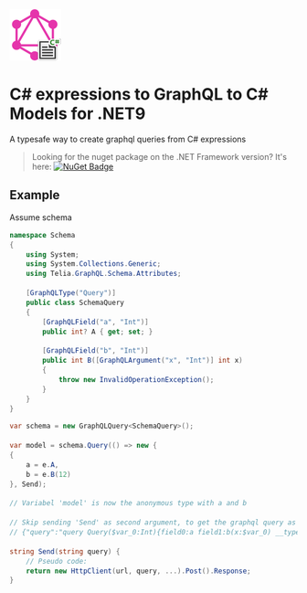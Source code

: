 ![](../net4.6/media/icon.png)

# C# expressions to GraphQL to C# Models for .NET9

A typesafe way to create graphql queries from C# expressions

> Looking for the nuget package on the .NET Framework version? It's here: [![NuGet Badge](https://buildstats.info/nuget/Telia.GraphQL.Client)](https://www.nuget.org/packages/Telia.GraphQL.Client/)

## Example
Assume schema

```csharp
namespace Schema
{
    using System;
    using System.Collections.Generic;
    using Telia.GraphQL.Schema.Attributes;

    [GraphQLType("Query")]
    public class SchemaQuery
    {
        [GraphQLField("a", "Int")]
        public int? A { get; set; }

        [GraphQLField("b", "Int")]
        public int B([GraphQLArgument("x", "Int")] int x)
        {
            throw new InvalidOperationException();
        }
    }
}
```

```csharp
var schema = new GraphQLQuery<SchemaQuery>();

var model = schema.Query(() => new {
{
    a = e.A,
    b = e.B(12)
}, Send);

// Variabel 'model' is now the anonymous type with a and b

// Skip sending 'Send' as second argument, to get the graphql query as a string, which prints this:
// {"query":"query Query($var_0:Int){field0:a field1:b(x:$var_0) __typename}","variables":{"var_0":100}}

string Send(string query) {
    // Pseudo code:
    return new HttpClient(url, query, ...).Post().Response;
}
```